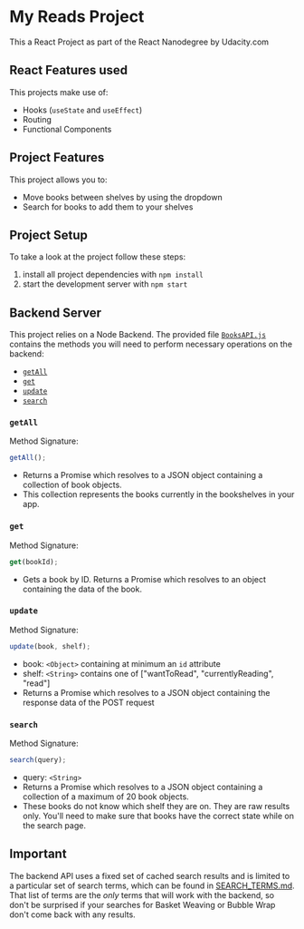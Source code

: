 # My Reads Project

This a React Project as part of the React Nanodegree by Udacity.com

## React Features used

This projects make use of:

- Hooks (`useState` and `useEffect`)
- Routing
- Functional Components

## Project Features

This project allows you to:

- Move books between shelves by using the dropdown
- Search for books to add them to your shelves

## Project Setup

To take a look at the project follow these steps:

1. install all project dependencies with `npm install`
2. start the development server with `npm start`

## Backend Server

This project relies on a Node Backend. The provided file [`BooksAPI.js`](src/BooksAPI.js) contains the methods you will need to perform necessary operations on the backend:

- [`getAll`](#getall)
- [`get`](#get)
- [`update`](#update)
- [`search`](#search)

### `getAll`

Method Signature:

```js
getAll();
```

- Returns a Promise which resolves to a JSON object containing a collection of book objects.
- This collection represents the books currently in the bookshelves in your app.

### `get`

Method Signature:

```js
get(bookId);
```

- Gets a book by ID. Returns a Promise which resolves to an object containing the data of the book.

### `update`

Method Signature:

```js
update(book, shelf);
```

- book: `<Object>` containing at minimum an `id` attribute
- shelf: `<String>` contains one of ["wantToRead", "currentlyReading", "read"]
- Returns a Promise which resolves to a JSON object containing the response data of the POST request

### `search`

Method Signature:

```js
search(query);
```

- query: `<String>`
- Returns a Promise which resolves to a JSON object containing a collection of a maximum of 20 book objects.
- These books do not know which shelf they are on. They are raw results only. You'll need to make sure that books have the correct state while on the search page.

## Important

The backend API uses a fixed set of cached search results and is limited to a particular set of search terms, which can be found in [SEARCH_TERMS.md](SEARCH_TERMS.md). That list of terms are the _only_ terms that will work with the backend, so don't be surprised if your searches for Basket Weaving or Bubble Wrap don't come back with any results.
